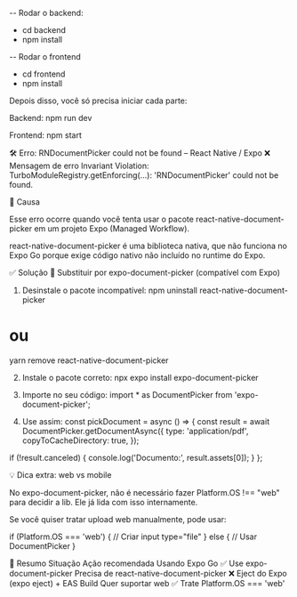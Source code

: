 -- Rodar o backend:
- cd backend
- npm install


-- Rodar o frontend
- cd frontend
- npm install 


Depois disso, você só precisa iniciar cada parte:

Backend: npm run dev

Frontend: npm start




🛠️ Erro: RNDocumentPicker could not be found – React Native / Expo
❌ Mensagem de erro
Invariant Violation: TurboModuleRegistry.getEnforcing(...): 'RNDocumentPicker' could not be found.

📌 Causa

Esse erro ocorre quando você tenta usar o pacote react-native-document-picker em um projeto Expo (Managed Workflow).

react-native-document-picker é uma biblioteca nativa, que não funciona no Expo Go porque exige código nativo não incluído no runtime do Expo.

✅ Solução
🔁 Substituir por expo-document-picker (compatível com Expo)
1. Desinstale o pacote incompatível:
npm uninstall react-native-document-picker
# ou
yarn remove react-native-document-picker

2. Instale o pacote correto:
npx expo install expo-document-picker

3. Importe no seu código:
import * as DocumentPicker from 'expo-document-picker';

4. Use assim:
const pickDocument = async () => {
  const result = await DocumentPicker.getDocumentAsync({
    type: 'application/pdf',
    copyToCacheDirectory: true,
  });

  if (!result.canceled) {
    console.log('Documento:', result.assets[0]);
  }
};

💡 Dica extra: web vs mobile

No expo-document-picker, não é necessário fazer Platform.OS !== "web" para decidir a lib. Ele já lida com isso internamente.

Se você quiser tratar upload web manualmente, pode usar:

if (Platform.OS === 'web') {
  // Criar input type="file"
} else {
  // Usar DocumentPicker
}

📄 Resumo
Situação	Ação recomendada
Usando Expo Go	✅ Use expo-document-picker
Precisa de react-native-document-picker	❌ Eject do Expo (expo eject) + EAS Build
Quer suportar web	✅ Trate Platform.OS === 'web'